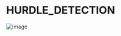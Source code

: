 # HURDLE_DETECTION
![image](https://github.com/MP-15/HURDLE_DETECTION/assets/80661516/20ddcc83-20e1-401d-a19a-1c06fcaf8958)

